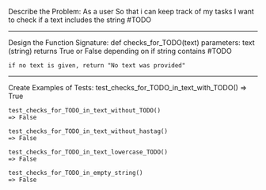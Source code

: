 Describe the Problem:
    As a user
    So that i can keep track of my tasks
    I want to check if a text includes the string #TODO

---------
Design the Function Signature:
    def checks_for_TODO(text)
    parameters: text (string)
    returns True or False depending on if string contains #TODO

    if no text is given, return "No text was provided"

---------
Create Examples of Tests:
    test_checks_for_TODO_in_text_with_TODO()
    => True

    test_checks_for_TODO_in_text_without_TODO()
    => False

    test_checks_for_TODO_in_text_without_hastag()
    => False

    test_checks_for_TODO_in_text_lowercase_TODO()
    => False

    test_checks_for_TODO_in_empty_string()
    => False